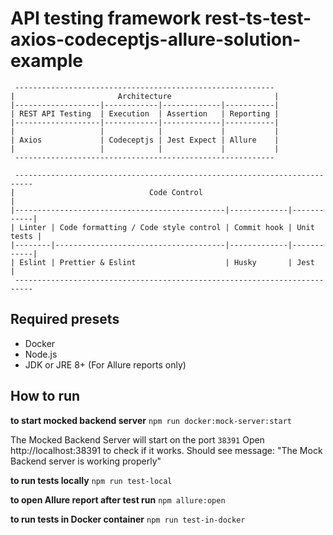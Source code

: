 # API testing framework rest-ts-test-axios-codeceptjs-allure-solution-example


```
 ----------------------------------------------------------
|                       Architecture                       |
|-------------------|------------|-------------|-----------|
| REST API Testing  | Execution  | Assertion   | Reporting |
|-------------------|------------|-------------|-----------|
|                   |            |             |           |
| Axios             | Codeceptjs | Jest Expect | Allure    |
|                   |            |             |           |
 ----------------------------------------------------------

 --------------------------------------------------------------------------
|                              Code Control                                |
|-----------------------------------------------|-------------|------------|
| Linter | Code formatting / Code style control | Commit hook | Unit tests |
|--------|--------------------------------------|-------------|------------|
| Eslint | Prettier & Eslint                    | Husky       | Jest       |
 --------------------------------------------------------------------------

```

## Required presets
* Docker
* Node.js
* JDK or JRE 8+ (For Allure reports only)

## How to run

**to start mocked backend server**
```npm run docker:mock-server:start```

The Mocked Backend Server will start on the port `38391`
Open http://localhost:38391 to check if it works. Should see message: "The Mock Backend server is working properly"


**to run tests locally**
```npm run test-local```

**to open Allure report after test run**
```npm allure:open```

**to run tests in Docker container**
```npm run test-in-docker```

